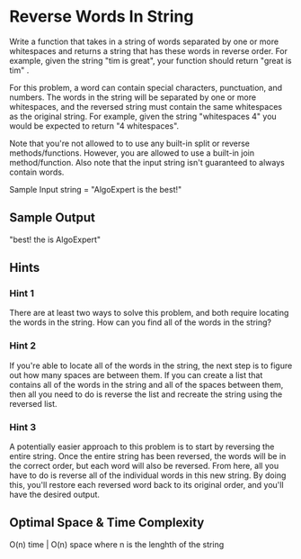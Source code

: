 # Reverse Words In String


Write a function that takes in a string of words separated by one or more whitespaces and returns a string that has these words in reverse order. 
For example, given the string "tim is great", your function should return "great is tim" .

For this problem, a word can contain special characters, punctuation, and numbers. 
The words in the string will be separated by one or more whitespaces, and the reversed string must contain the same whitespaces as
the original string. For example, given the string "whitespaces    4" you
would be expected to return "4 whitespaces".

Note that you're not allowed to to use any built-in split or reverse methods/functions. 
However, you are allowed to use a built-in join method/function.
Also note that the input string isn't guaranteed to always contain words.

Sample Input
string = "AlgoExpert is the best!"

## Sample Output
"best! the is AlgoExpert"

## Hints
### Hint 1
There are at least two ways to solve this problem, and both require locating the words in the string. 
How can you find all of the words in the string?

### Hint 2
If you're able to locate all of the words in the string, the next step is to figure out how many spaces are between them. 
If you can create a list that contains all of the words in the string and all of the spaces between them, then all you need 
to do is reverse the list and recreate the string using the reversed list.

### Hint 3
A potentially easier approach to this problem is to start by reversing the entire string. 
Once the entire string has been reversed, the words will be in the correct order, but each word will also be reversed. 
From here, all you have to do is reverse all of the individual words in this new string. 
By doing this, you'll restore each reversed word back to its original order, and you'll have the desired output.

## Optimal Space & Time Complexity
O(n) time | O(n) space where n is the lenghth of the string

